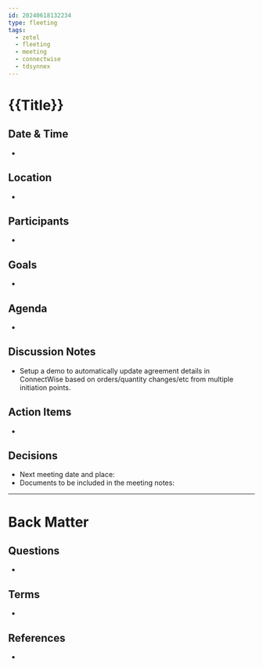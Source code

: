 ```yaml
---
id: 20240618132234
type: fleeting
tags:
  - zetel
  - fleeting
  - meeting
  - connectwise
  - tdsynnex
---
```


# {{Title}}

<!-- Main content of my thoughts really -->

## Date & Time
<!-- With starting and ending times -->
- 

## Location
<!-- Physical location or links to online meeting (Zoom, MS Teams, Miro etc.) -->
- 

## Participants
<!-- List of meeting participants using linked names -->
- 

## Goals
<!-- What we want to achieve in this meeting -->
- 

## Agenda 
<!-- What, who & duration planned in advance -->
- 

## Discussion Notes
<!-- Cover discussion topics -->
- Setup a demo to automatically update agreement details in ConnectWise based on orders/quantity changes/etc from multiple initiation points.

## Action Items
<!-- Add tasks, task owners and due dates -->
- 

## Decisions
<!-- Record of decisions you make in this meeting -->
- Next meeting date and place: 
- Documents to be included in the meeting notes:


---
# Back Matter
## Questions
<!-- What remains for you to consider? --> 
- 

## Terms
<!-- Links to definition pages -->
- 

## References
<!-- Links to pages not referenced in the content -->
-
